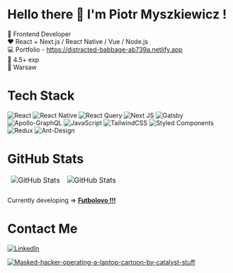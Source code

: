 # Hello there 👋 I'm Piotr Myszkiewicz !
🚀 Frontend Developer <br />
❤️ React + Next.js / React Native / Vue / Node.js <br />
💻 Portfolio - <a>https://distracted-babbage-ab739a.netlify.app</a> <br />
🌳 4.5+ exp <br />
🌆 Warsaw <br />

# Tech Stack
![React](https://img.shields.io/badge/react-%2320232a.svg?style=for-the-badge&logo=react&logoColor=%2361DAFB) ![React Native](https://img.shields.io/badge/react_native-%2320232a.svg?style=for-the-badge&logo=react&logoColor=%2361DAFB) ![React Query](https://img.shields.io/badge/-React%20Query-FF4154?style=for-the-badge&logo=react%20query&logoColor=white) ![Next JS](https://img.shields.io/badge/Next-black?style=for-the-badge&logo=next.js&logoColor=white) ![Gatsby](https://img.shields.io/badge/Gatsby-%23663399.svg?style=for-the-badge&logo=gatsby&logoColor=white) ![Apollo-GraphQL](https://img.shields.io/badge/-ApolloGraphQL-311C87?style=for-the-badge&logo=apollo-graphql) ![JavaScript](https://img.shields.io/badge/javascript-%23323330.svg?style=for-the-badge&logo=javascript&logoColor=%23F7DF1E) ![TailwindCSS](https://img.shields.io/badge/tailwindcss-%2338B2AC.svg?style=for-the-badge&logo=tailwind-css&logoColor=white) ![Styled Components](https://img.shields.io/badge/styled--components-DB7093?style=for-the-badge&logo=styled-components&logoColor=white) ![Redux](https://img.shields.io/badge/redux-%23593d88.svg?style=for-the-badge&logo=redux&logoColor=white) ![Ant-Design](https://img.shields.io/badge/-AntDesign-%230170FE?style=for-the-badge&logo=ant-design&logoColor=white)

# GitHub Stats
<table align="center" border="0" cellpadding="0" cellspacing="0">
  <thead>
    <tr>
      <td>
        <img
          src="https://github-readme-stats.vercel.app/api?username=mycak&show_icons=true&locale=en&theme=tokyonight&count_private=true"
          alt="GitHub Stats"
        />
      </td>
      <td>
        <img
          src="https://streak-stats.demolab.com/?user=mycak&theme=tokyonight"
          alt="GitHub Stats"
        />
      </td>
    </tr>
  </thead>
</table>

###
Currently developing => <a href="https://futbolovo.netlify.app/"><b>Futbolovo !!!</b></a>

# Contact Me
[![LinkedIn](https://img.shields.io/badge/linkedin-%230077B5.svg?style=for-the-badge&logo=linkedin&logoColor=white)](https://www.linkedin.com/in/piotr-myszkiewicz-0ab044102/)

<a href="https://imgbb.com/"><img src="https://i.ibb.co/BPTNN0J/Masked-hacker-operating-a-laptop-cartoon-by-catalyst-stuff.png" alt="Masked-hacker-operating-a-laptop-cartoon-by-catalyst-stuff" border="0"></a>
